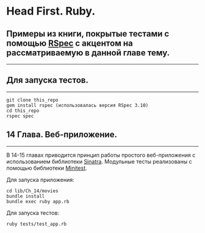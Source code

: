 # Head First. Ruby.
## Примеры из книги, покрытые тестами с помощью [RSpec](https://rspec.info/) с акцентом на рассматриваемую в данной главе тему.
____

## Для запуска тестов.
____

```
git clone this_repo
gem install rspec (использовалась версия RSpec 3.10)
cd this_repo
rspec spec
```

## 14 Глава. Веб-приложение.
____

В 14-15 главах приводится принцип работы простого веб-приложения с использованием библиотеки [Sinatra](https://github.com/sinatra/sinatra). Модульные тесты реализованы с помощью библиотеки [Minitest](https://github.com/seattlerb/minitest).

Для запуска приложения:

```
cd lib/Ch_14/movies
bundle install
bundle exec ruby app.rb
```

Для запуска тестов:
```
ruby tests/test_app.rb
```
